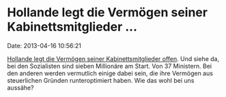 Hollande legt die Vermögen seiner Kabinettsmitglieder \...
==========================================================

Date: 2013-04-16 10:56:21

[Hollande legt die Vermögen seiner Kabinettsmitglieder
offen](http://ml.spiegel.de/article.do?id=894521). Und siehe da, bei den
Sozialisten sind sieben Millionäre am Start. Von 37 Ministern. Bei den
anderen werden vermutlich einige dabei sein, die ihre Vermögen aus
steuerlichen Gründen runteroptimiert haben. Wie das wohl bei uns
aussähe?
